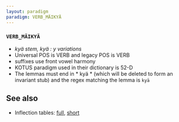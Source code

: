 ```yaml
---
layout: paradigm
paradigm: VERB_MÄIKYÄ
---
```

### ` VERB_MÄIKYÄ `

* _kyä stem, kyä : y variations_
* Universal POS is VERB and legacy POS is VERB
* suffixes use front vowel harmony
* KOTUS paradigm used in their dictionary is 52-D
* The lemmas must end in * kyä * (which will be deleted to form an invariant stub) and the regex matching the lemma is ` kyä `

## See also

* Inflection tables: [full](gen/M/mäikyä.html), [short](gen/M/mäikyä_wikt.html)

